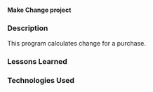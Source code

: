 #### Make Change project

### Description

This program calculates change for a purchase.

### Lessons Learned

### Technologies Used

